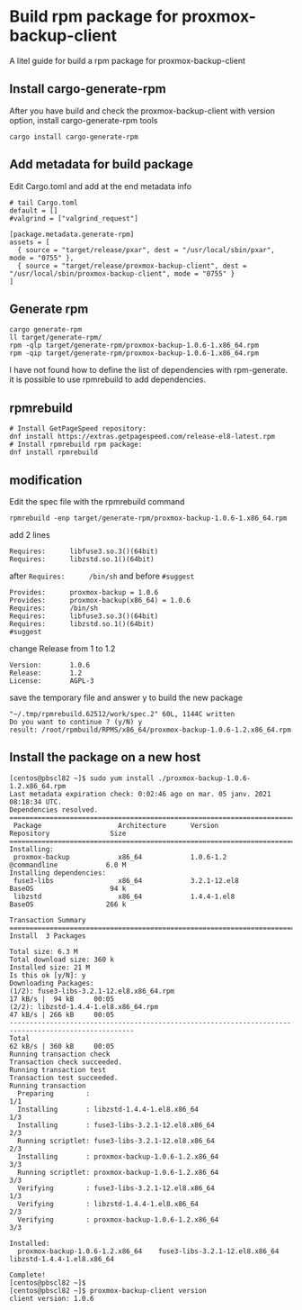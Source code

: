 
# Build rpm package for proxmox-backup-client
A litel guide for build a rpm package for proxmox-backup-client

## Install cargo-generate-rpm
After you have build and check the proxmox-backup-client with version option, install cargo-generate-rpm tools
```
cargo install cargo-generate-rpm
```
## Add  metadata for build package
Edit Cargo.toml and add at the end metadata info
```
# tail Cargo.toml 
default = []
#valgrind = ["valgrind_request"]

[package.metadata.generate-rpm]
assets = [
  { source = "target/release/pxar", dest = "/usr/local/sbin/pxar", mode = "0755" },
  { source = "target/release/proxmox-backup-client", dest = "/usr/local/sbin/proxmox-backup-client", mode = "0755" }
]
```
## Generate rpm
```
cargo generate-rpm
ll target/generate-rpm/
rpm -qlp target/generate-rpm/proxmox-backup-1.0.6-1.x86_64.rpm
rpm -qip target/generate-rpm/proxmox-backup-1.0.6-1.x86_64.rpm
```
I have not found how to define the list of dependencies with rpm-generate. it is possible to use rpmrebuild to add dependencies.
## rpmrebuild
```
# Install GetPageSpeed repository:
dnf install https://extras.getpagespeed.com/release-el8-latest.rpm
# Install rpmrebuild rpm package:
dnf install rpmrebuild
```
## modification
Edit the spec file with the rpmrebuild command
```
rpmrebuild -enp target/generate-rpm/proxmox-backup-1.0.6-1.x86_64.rpm
```
add 2 lines 
```
Requires:      libfuse3.so.3()(64bit)
Requires:      libzstd.so.1()(64bit)
``` 
after ```Requires:      /bin/sh``` and before ```#suggest```
```
Provides:      proxmox-backup = 1.0.6
Provides:      proxmox-backup(x86_64) = 1.0.6
Requires:      /bin/sh
Requires:      libfuse3.so.3()(64bit)
Requires:      libzstd.so.1()(64bit)
#suggest
```
change Release from 1 to 1.2
```
Version:       1.0.6
Release:       1.2
License:       AGPL-3
```
save the temporary file and answer y to build the new package
```
"~/.tmp/rpmrebuild.62512/work/spec.2" 60L, 1144C written
Do you want to continue ? (y/N) y
result: /root/rpmbuild/RPMS/x86_64/proxmox-backup-1.0.6-1.2.x86_64.rpm
```
## Install the package on a new host
```
[centos@pbscl82 ~]$ sudo yum install ./proxmox-backup-1.0.6-1.2.x86_64.rpm
Last metadata expiration check: 0:02:46 ago on mar. 05 janv. 2021 08:18:34 UTC.
Dependencies resolved.
=====================================================================================================
 Package                   Architecture      Version                   Repository               Size
=====================================================================================================
Installing:
 proxmox-backup            x86_64            1.0.6-1.2                 @commandline            6.0 M
Installing dependencies:
 fuse3-libs                x86_64            3.2.1-12.el8              BaseOS                   94 k
 libzstd                   x86_64            1.4.4-1.el8               BaseOS                  266 k

Transaction Summary
=====================================================================================================
Install  3 Packages

Total size: 6.3 M
Total download size: 360 k
Installed size: 21 M
Is this ok [y/N]: y
Downloading Packages:
(1/2): fuse3-libs-3.2.1-12.el8.x86_64.rpm                             17 kB/s |  94 kB     00:05
(2/2): libzstd-1.4.4-1.el8.x86_64.rpm                                 47 kB/s | 266 kB     00:05
-----------------------------------------------------------------------------------------------------
Total                                                                 62 kB/s | 360 kB     00:05
Running transaction check
Transaction check succeeded.
Running transaction test
Transaction test succeeded.
Running transaction
  Preparing        :                                                                             1/1
  Installing       : libzstd-1.4.4-1.el8.x86_64                                                  1/3
  Installing       : fuse3-libs-3.2.1-12.el8.x86_64                                              2/3
  Running scriptlet: fuse3-libs-3.2.1-12.el8.x86_64                                              2/3
  Installing       : proxmox-backup-1.0.6-1.2.x86_64                                             3/3
  Running scriptlet: proxmox-backup-1.0.6-1.2.x86_64                                             3/3
  Verifying        : fuse3-libs-3.2.1-12.el8.x86_64                                              1/3
  Verifying        : libzstd-1.4.4-1.el8.x86_64                                                  2/3
  Verifying        : proxmox-backup-1.0.6-1.2.x86_64                                             3/3

Installed:
  proxmox-backup-1.0.6-1.2.x86_64    fuse3-libs-3.2.1-12.el8.x86_64    libzstd-1.4.4-1.el8.x86_64

Complete!
[centos@pbscl82 ~]$
[centos@pbscl82 ~]$ proxmox-backup-client version
client version: 1.0.6
```
